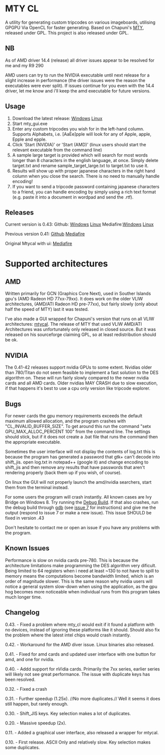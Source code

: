 MTY CL
======
A utility for generating custom tripcodes on various imageboards, utilising GPGPU Via OpenCL for faster generating.
Based on Chapuni's [MTY](http://naniya.sourceforge.jp/), released under GPL.
This project is also released under GPL.

NB
--
As of AMD driver 14.4 (release) all driver issues appear to be resolved for me and my R9 290

AMD users can try to run the NVIDIA executable until next release for a slight increase in performance (the driver issues were the reason the executables were ever split).
If issues continue for you even with the 14.4 driver, let me know and i'll keep the amd executable for future versions.


Usage
-----
1. Download the latest release: [Windows](https://github.com/madsbuvi/MTY_CL/raw/master/Release/mty_cl_043.rar) [Linux](https://github.com/madsbuvi/MTY_CL/raw/master/Release/mty_cl_043.tar.gz)
2. Start mty_gui.exe
3. Enter any custom tripcodes you wish for in the left-hand column. Supports Alphabets, i.e. [AaEe]pple will look for any of Apple, apple, Epple and epple.
4. Click 'Start (NVIDIA)' or 'Start (AMD)' (linux users should start the relevant executable from the command line)
5. A sample large target is provided which will search for most words longer than 8 characters in the english language, at once. Simply delete target.txt and rename sample_target_large.txt to target.txt to use it.
6. Results will show up with proper japanese characters in the right hand column when you close the search. There is no need to manually handle encoding!
7. If you want to send a tripcode password containing japanese characters to a friend, you can handle encoding by simply using a rich text format (e.g. paste it into a document in wordpad and send the .rtf).

Releases
--------
Current version is 0.43:
Github: [Windows](https://github.com/madsbuvi/MTY_CL/raw/master/Release/mty_cl_043.rar) [Linux](https://github.com/madsbuvi/MTY_CL/raw/master/Release/mty_cl_043.tar.gz)
Mediafire:[Windows](http://www.mediafire.com/download/66yf8a8yd1xdk1f/mty_cl_043.rar) [Linux](http://www.mediafire.com/download/gf1r5hfw3tk3fdi/mty_cl_043.tar.gz)

Previous version 0.41:
[Github](https://github.com/madsbuvi/MTY_CL/raw/master/Release/mty_cl_041.rar)
[Mediafire](http://www.mediafire.com/download/7fe6vpm6qr566aa/mty_cl_041.rar)

Original Mtycal with ui:
[Mediafire](http://www.mediafire.com/download.php?27p2lir4kedb721)

Supported architectures
=======================
AMD
---
Written primarily for GCN (Graphics Core Next), used in Souther Islands gpu's (AMD Radeon HD 77xx-79xx).
It does work on the older VLIW architectures, (AMD/ATI Radeon HD pre-77xx), but fairly slowly (only about half the speed of MTY) last it was tested.

I've also made a GUI wrapped for Chapuni's version that runs on all VLIW architectures: [mtycal](https://github.com/downloads/madsbuvi/MTY_CL/mtycal.rar).
The release of MTY that used VLIW AMD/ATI Architectures was unfortunately only released in closed source.
But it was released on his sourceforge claiming GPL, so at least redistribution should be ok.

NVIDIA
------
The 0.41-42 releases support nvidia GPUs to some extent.
Nvidias older than 780/Titan do not seem feasible to implement a fast solution to the DES algorithm on. These will run fairly slowly
compared to the newer nvidia cards and all AMD cards.
Older nvidias MAY CRASH due to slow execution, if that happens it's best to use a cpu only version like tripcode explorer.


Bugs
----
For newer cards the gpu memory requirements exceeds the default maximum allowed allocation, and the program crashes with "CL_INVALID_BUFFER_SIZE". To get around this run the command "setx GPU_MAX_ALLOC_PERCENT 100" from the command line. The settings should stick, but if it does not create a .bat file that runs the command then the appropriate executable.

Sometimes the user interface will not display the contents of log.txt
this is because the program has generated a password that gtk+ can't decode into shift_jis.
open log.txt in notepad++ (google it) and change encoding to shift_jis and then remove any results that have
passwords that aren't rendering properly (back them up if you wish, of course).

On linux the GUI will not properly launch the amd/nvidia searchers, start them from the terminal instead.

For some users the program will crash instantly. All known cases are Ivy Bridge on Windows 8. Try running the [Debug Build](http://www.mediafire.com/download/i9fibp97ps6amll/mty_cl_042_-g.rar).
If that also crashes, run the debug build through [gdb](http://www.equation.com/servlet/equation.cmd?fa=gdb) (see [issue 7](https://github.com/madsbuvi/MTY_CL/issues/7) for instructions) and give me the output (respond to issue 7 or make a new issue).
This issue SHOULD be fixed in version .43

Don't hesitate to contact me or open an issue if you have any problems with the program.


Known Issues
------
Performance is slow on nvidia cards pre-780. This is because the architecture limitations make programming the DES algorithm very dificult.
Being limited to 64 registers when i need at least ~130 to not have to spill to memory means the computations become bandwidth limited, which is an order of magnitude slower.
This is the same reason why nvidia users will notice a general system slow-down when using the application, as the gpu hog becomes more noticeable when individual runs from this program takes much longer time.

Changelog
---------
0.43. - Fixed a problem where mty_cl would exit if it found a platform with no devices, instead of ignoring these platforms like it should. Should also fix the problem where the latest intel chips would crash instantly.

0.42. - Workaround for the AMD diver issue. Linux binaries also released.

0.41. - Fixed for amd cards and updated user interface with one button for amd, and one for nvidia.

0.40. - Addd support for nVidia cards. Primarily the 7xx series, earlier series will likely not see great performance. The issue with duplicate keys has been resolved.

0.32. - Fixed a crash

0.31. - Further speedup (1.25x). //No more duplicates.// Well it seems it does still happen, but rarely enough.

0.30. - Shift_JIS keys. Key selection makes a lot of duplicates.

0.20. - Massive speedup (2x).

0.11. - Added a graphical user interface, also released a wrapper for mtycal.

0.10. - First release. ASCII Only and relatively slow. Key selection makes some duplicates.
